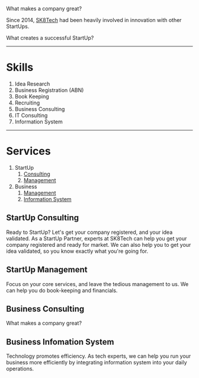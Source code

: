 What makes a company great?

Since 2014, [SK8Tech](https://sk8.tech) had been heavily involved in innovation with other StartUps. 

What creates a successful StartUp?

---

# Skills

1. Idea Research
1. Business Registration (ABN)
1. Book Keeping
1. Recruiting
1. Business Consulting
1. IT Consulting
1. Information System 

---

# Services

1. StartUp
    1. [Consulting](##startup-consulting)
    1. [Management](##startup-management)
1. Business
    1. [Management](##business-management)
    1. [Information System](##business-information-system)
    
## StartUp Consulting

Ready to StartUp? Let's get your company registered, and your idea validated. As a StartUp Partner, experts at SK8Tech can help you get your company registered and ready for market. We can also help you to get your idea validated, so you know exactly what you're going for. 

## StartUp Management

Focus on your core services, and leave the tedious management to us. We can help you do book-keeping and financials. 

## Business Consulting

What makes a company great?  

## Business Infomation System

Technology promotes efficiency. As tech experts, we can help you run your business more efficiently by integrating information system into your daily operations. 






